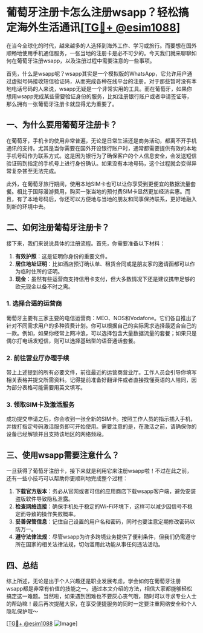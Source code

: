 # 葡萄牙注册卡怎么注册wsapp？轻松搞定海外生活通讯[[TG💪+ @esim1088](https://t.me/s/esim1088)]

在当今全球化的时代，越来越多的人选择到海外工作、学习或旅行。而要想在国外顺畅地使用手机通信服务，一张当地的注册卡是必不可少的。今天我们就来聊聊如何在葡萄牙注册wsapp，以及注册过程中需要注意的一些事项。

首先，什么是wsapp呢？wsapp其实是一个模拟版的WhatsApp，它允许用户通过虚拟号码接收短信验证码，从而完成各种在线平台的注册。对于那些暂时没有本地电话号码的人来说，wsapp无疑是一个非常实用的工具。而在葡萄牙，如果你想用wsapp完成某些需要验证身份的服务，比如注册银行账户或者申请签证等，那么拥有一张葡萄牙注册卡就显得尤为重要了。

## 一、为什么要用葡萄牙注册卡？

在葡萄牙，手机卡的使用非常普遍，无论是日常生活还是商务活动，都离不开手机通讯的支持。尤其是当你需要在国外开设银行账户时，通常都需要提供有效的本地手机号码作为联系方式。这是因为银行为了确保客户的个人信息安全，会发送短信验证码到指定的手机号上进行身份确认。如果没有本地号码，这个过程就会变得异常复杂甚至无法完成。

此外，在葡萄牙旅行期间，使用本地SIM卡也可以让你享受到更便宜的数据流量套餐。相比于国际漫游费用，购买一张当地的预付费SIM卡显然更加经济实惠。而且，有了本地号码后，你还可以方便地与当地的朋友和同事保持联系，更好地融入到新的环境中去。

## 二、如何注册葡萄牙注册卡？

接下来，我们来说说具体的注册流程。首先，你需要准备以下材料：

1. **有效护照**：这是证明你身份的重要文件。
2. **居住地址证明**：比如酒店预订确认单、租赁合同或是朋友家的邀请函都可以作为临时住所的证明。
3. **现金**：虽然有些运营商支持信用卡支付，但大多数情况下还是建议携带足够的欧元现金以备不时之需。

### 1. 选择合适的运营商

葡萄牙主要有三家主要的电信运营商：MEO、NOS和Vodafone。它们各自推出了针对不同需求用户的多种资费计划。你可以根据自己的实际需求选择最适合自己的一款。例如，如果你经常上网冲浪，可以选择包含大量数据流量的套餐；如果只是偶尔打电话发短信，则可以选择基础型的语音通话套餐。

### 2. 前往营业厅办理手续

带上上述提到的所有必要文件，前往最近的运营商营业厅。工作人员会引导你填写相关表格并提交所需资料。记得提前准备好翻译件或者直接找懂英语的人陪同，因为部分表格可能需要用英文填写。

### 3. 领取SIM卡及激活服务

成功提交申请之后，你会收到一张全新的SIM卡。按照工作人员的指示插入手机，并拨打指定号码激活服务即可开始使用。需要注意的是，在激活之前，请确保你的设备已经解锁并且支持该地区的网络频段。

## 三、使用wsapp需要注意什么？

一旦获得了葡萄牙注册卡，接下来就是利用它来注册wsapp啦！不过在此之前，还有一些小技巧可以帮助你更顺利地完成整个过程：

1. **下载官方版本**：务必从官网或者可信的应用商店下载wsapp客户端，避免安装盗版软件导致隐私泄露。
2. **检查网络连接**：确保手机处于稳定的Wi-Fi环境下，这样可以减少因信号不稳定而导致的操作失败概率。
3. **妥善保管信息**：记住自己设置的用户名和密码，同时也要注意定期修改密码以防万一。
4. **遵守法律法规**：尽管wsapp为许多跨境业务提供了便利条件，但我们仍需遵守所在国家的相关法律法规，切勿滥用此功能从事任何违法活动。

## 四、总结

综上所述，无论是出于个人兴趣还是职业发展考虑，学会如何在葡萄牙注册wsapp都是非常有价值的技能之一。通过本文介绍的方法，相信大家都能够轻松搞定这一难题。当然啦，如果遇到困难也不要灰心丧气哦，随时可以寻求专业人士的帮助嘛！最后再次提醒大家，在享受便捷服务的同时一定要注重网络安全和个人隐私保护哦～

[[TG💪+ @esim1088](https://t.me/s/esim1088) ![Image](https://i.postimg.cc/4NQfJmqS/Snipaste-2025-05-13-00-14-12.png)]